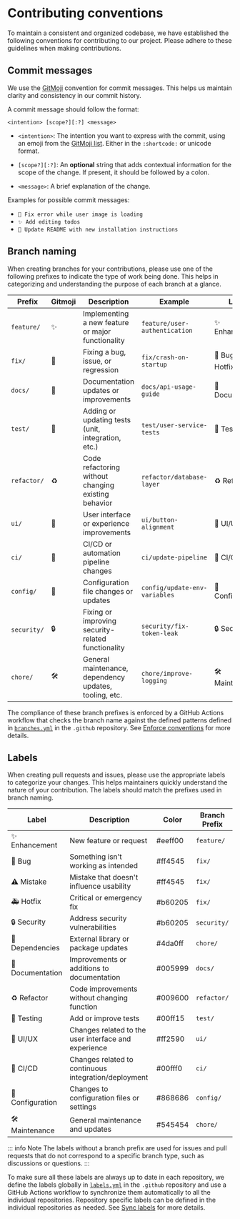 # Contributing conventions

To maintain a consistent and organized codebase, we have established the following conventions for contributing to our project. Please adhere to these guidelines when making contributions.

## Commit messages

We use the [GitMoji](https://gitmoji.dev/) convention for commit messages. This helps us maintain clarity and consistency in our commit history.

A commit message should follow the format:

```
<intention> [scope?][:?] <message>
```

-   `<intention>`: The intention you want to express with the commit, using an emoji from the [GitMoji list](https://gitmoji.dev/). Either in the `:shortcode:` or unicode format.

-   `[scope?][:?]`: An **optional** string that adds contextual information for the scope of the change. If present, it should be followed by a colon.

-   `<message>`: A brief explanation of the change.

Examples for possible commit messages:

-   `🐛 Fix error while user image is loading`
-   `✨ Add editing todos`
-   `📝 Update README with new installation instructions`

## Branch naming

When creating branches for your contributions, please use one of the following prefixes to indicate the type of work being done. This helps in categorizing and understanding the purpose of each branch at a glance.

| Prefix      | Gitmoji | Description                                            | Example                       | Labels             |
| ----------- | ------- | ------------------------------------------------------ | ----------------------------- | ------------------ |
| `feature/`  | ✨      | Implementing a new feature or major functionality      | `feature/user-authentication` | ✨ Enhancement     |
| `fix/`      | 🐛      | Fixing a bug, issue, or regression                     | `fix/crash-on-startup`        | 🐛 Bug, 🚑️ Hotfix |
| `docs/`     | 📝      | Documentation updates or improvements                  | `docs/api-usage-guide`        | 📝 Documentation   |
| `test/`     | 🧪      | Adding or updating tests (unit, integration, etc.)     | `test/user-service-tests`     | 🧪 Testing         |
| `refactor/` | ♻️      | Code refactoring without changing existing behavior    | `refactor/database-layer`     | ♻️ Refactor        |
| `ui/`       | 💄      | User interface or experience improvements              | `ui/button-alignment`         | 💄 UI/UX           |
| `ci/`       | 👷      | CI/CD or automation pipeline changes                   | `ci/update-pipeline`          | 👷 CI/CD           |
| `config/`   | 🔧      | Configuration file changes or updates                  | `config/update-env-variables` | 🔧 Configuration   |
| `security/` | 🔒️     | Fixing or improving security-related functionality     | `security/fix-token-leak`     | 🔒️ Security       |
| `chore/`    | 🛠️      | General maintenance, dependency updates, tooling, etc. | `chore/improve-logging`       | 🛠️ Maintenance     |

The compliance of these branch prefixes is enforced by a GitHub Actions workflow that checks the branch name against the defined patterns defined in [`branches.yml`](https://github.com/RubberDuckCrew/.github/blob/main/configs/conventions/branches.yml) in the `.github` repository. See [Enforce conventions](/development/ci-cd#enforce-conventions) for more details.

## Labels

When creating pull requests and issues, please use the appropriate labels to categorize your changes. This helps maintainers quickly understand the nature of your contribution. The labels should match the prefixes used in branch naming.

| Label            | Description                                          | Color   | Branch Prefix |
| ---------------- | ---------------------------------------------------- | ------- | ------------- |
| ✨ Enhancement   | New feature or request                               | #eeff00 | `feature/`    |
| 🐛 Bug           | Something isn't working as intended                  | #ff4545 | `fix/`        |
| ⚠️ Mistake       | Mistake that doesn't influence usability             | #ff4545 | `fix/`        |
| 🚑️ Hotfix       | Critical or emergency fix                            | #b60205 | `fix/`        |
| 🔒️ Security     | Address security vulnerabilities                     | #b60205 | `security/`   |
| 📌 Dependencies  | External library or package updates                  | #4da0ff | `chore/`      |
| 📝 Documentation | Improvements or additions to documentation           | #005999 | `docs/`       |
| ♻️ Refactor      | Code improvements without changing function          | #009600 | `refactor/`   |
| 🧪 Testing       | Add or improve tests                                 | #00ff15 | `test/`       |
| 💄 UI/UX         | Changes related to the user interface and experience | #ff2590 | `ui/`         |
| 👷 CI/CD         | Changes related to continuous integration/deployment | #00fff0 | `ci/`         |
| 🔧 Configuration | Changes to configuration files or settings           | #868686 | `config/`     |
| 🛠️ Maintenance   | General maintenance and updates                      | #545454 | `chore/`      |

::: info Note
The labels without a branch prefix are used for issues and pull requests that do not correspond to a specific branch type, such as discussions or questions.
:::

To make sure all these labels are always up to date in each repository, we define the labels globally in [`labels.yml`](https://github.com/RubberDuckCrew/.github/blob/main/configs/conventions/labels.yml) in the `.github` repository and use a GitHub Actions workflow to synchronize them automatically to all the individual repositories. Repository specific labels can be defined in the individual repositories as needed. See [Sync labels](/development/ci-cd#sync-labels) for more details.
